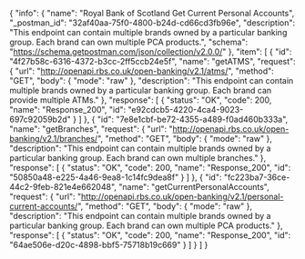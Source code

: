 {
  "info": {
    "name": "Royal Bank of Scotland Get Current Personal Accounts",
    "_postman_id": "32af40aa-75f0-4800-b24d-cd66cd3fb96e",
    "description": "This endpoint can contain multiple brands owned by a particular banking group. Each brand can own multiple PCA products.",
    "schema": "https://schema.getpostman.com/json/collection/v2.0.0/"
  },
  "item": [
    {
      "id": "4f27b58c-6316-4372-b3cc-2ff5ccb24e5f",
      "name": "getATMS",
      "request": {
        "url": "http://openapi.rbs.co.uk/open-banking/v2.1/atms/",
        "method": "GET",
        "body": {
          "mode": "raw"
        },
        "description": "This endpoint can contain multiple brands owned by a particular banking group. Each brand can provide multiple ATMs."
      },
      "response": [
        {
          "status": "OK",
          "code": 200,
          "name": "Response_200",
          "id": "e92cdcb5-4220-4ca4-9023-697c92059b2d"
        }
      ]
    },
    {
      "id": "7e8e1cbf-be72-4355-a489-f0ad460b333a",
      "name": "getBranches",
      "request": {
        "url": "http://openapi.rbs.co.uk/open-banking/v2.1/branches/",
        "method": "GET",
        "body": {
          "mode": "raw"
        },
        "description": "This endpoint can contain multiple brands owned by a particular banking group. Each brand can own multiple branches."
      },
      "response": [
        {
          "status": "OK",
          "code": 200,
          "name": "Response_200",
          "id": "50850a48-e225-4a46-9ea8-1c14fc9dea8f"
        }
      ]
    },
    {
      "id": "fc223ba7-36ce-44c2-9feb-821e4e662048",
      "name": "getCurrentPersonalAccounts",
      "request": {
        "url": "http://openapi.rbs.co.uk/open-banking/v2.1/personal-current-accounts/",
        "method": "GET",
        "body": {
          "mode": "raw"
        },
        "description": "This endpoint can contain multiple brands owned by a particular banking group. Each brand can own multiple PCA products."
      },
      "response": [
        {
          "status": "OK",
          "code": 200,
          "name": "Response_200",
          "id": "64ae506e-d20c-4898-bbf5-75718b19c669"
        }
      ]
    }
  ]
}